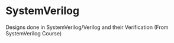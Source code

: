 # SystemVerilog
Designs done in SystemVerilog/Verilog and their Verification (From SystemVerilog Course)

